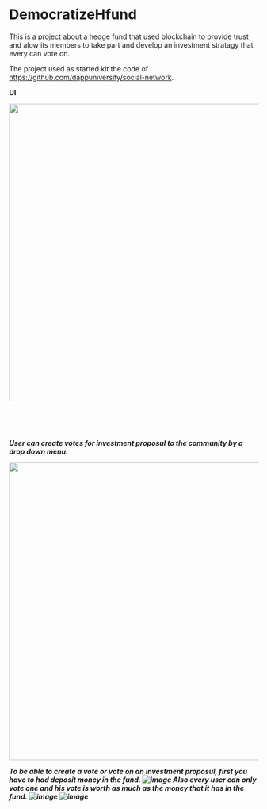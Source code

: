 # DemocratizeHfund
This is a project about a hedge fund that used blockchain to provide trust and alow its members to take part and develop an investment stratagy that every can vote on.

The project used as started kit the code of https://github.com/dappuniversity/social-network.

<b>UI<b>

<img src="https://user-images.githubusercontent.com/97196020/148573484-7a5a6978-c0ff-44c8-b2bf-9dab2edd48be.png" width="600" >

  <p>&nbsp;</p>
  <p>&nbsp;</p>
  
<i>User can create votes for investment proposul to the community by a drop down menu.<i>
  
  <img src="https://user-images.githubusercontent.com/97196020/148574856-004e23fe-3710-416e-b874-9937b2e3fd90.png" width="600" >
  
  To be able to create a vote or vote on an investment proposul, first you have to had deposit money in the fund. 
  ![image](https://user-images.githubusercontent.com/97196020/148578593-747ff4bc-fb1b-46e4-9f8a-32750efed8da.png)
  Also every user can only vote one and his vote is worth as much as the money that it has in the fund. 
  ![image](https://user-images.githubusercontent.com/97196020/148578781-48738b40-2b6e-448c-a3f1-c9af0e4a297e.png)
![image](https://user-images.githubusercontent.com/97196020/148578872-322eb7de-5e17-4a13-8c25-165311bcf66b.png)



 
  



